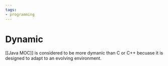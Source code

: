 ```yaml
---
tags:
- programming
---
```

# Dynamic

[[Java MOC]] is considered to be more dymanic than C or C++ becuase it is designed to adapt to an evolving environment.


